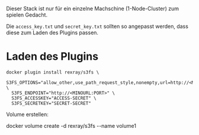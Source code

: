 Dieser Stack ist nur für ein einzelne Machschine (1-Node-Cluster)
zum spielen Gedacht.

Die `access_key.txt` und   `secret_key.txt` sollten so angepasst werden, dass diese zum Laden 
des Plugins passen.


# Laden des Plugins

~~~
docker plugin install rexray/s3fs \
  S3FS_OPTIONS="allow_other,use_path_request_style,nonempty,url=http://<MINOURL:PORT>" \
  S3FS_ENDPOINT="http://<MINOURL:PORT>" \
  S3FS_ACCESSKEY="ACCESS-SECRET" \
  S3FS_SECRETKEY="SECRET-SECRET"
~~~

Volume erstellen:

docker volume create -d rexray/s3fs --name volume1
